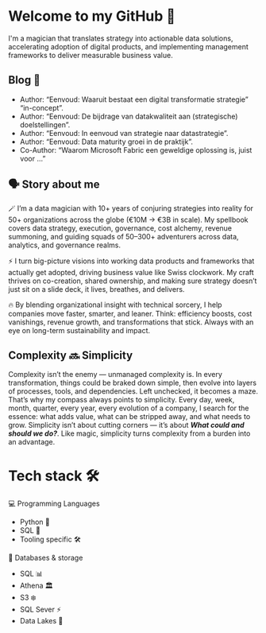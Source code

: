 # Welcome to my GitHub 👋

I'm a magician  that translates strategy into actionable data solutions, accelerating adoption of digital products, and
implementing management frameworks to deliver measurable business value. 


## Blog 📑
- Author:  “Eenvoud: Waaruit bestaat een digital transformatie strategie”  “in-concept”.
- Author:  “Eenvoud: De bijdrage van datakwaliteit aan (strategische) doelstellingen”.
- Author:   “Eenvoud: In eenvoud van strategie naar datastrategie”.
- Author:   “Eenvoud: Data maturity groei in de praktijk”.
- Co-Author:  “Waarom Microsoft Fabric een geweldige oplossing is, juist voor …”  



## 🗣 Story about me
🪄 I’m a data magician with 10+ years of conjuring strategies into reality for 50+ organizations across the globe (€10M → €3B in scale). My spellbook covers data strategy, execution, governance, cost alchemy, revenue summoning, and guiding squads of 50–300+ adventurers across data, analytics, and governance realms.

⚡ I turn big-picture visions into working data products and frameworks that actually get adopted, driving business value like Swiss clockwork. My craft thrives on co-creation, shared ownership, and making sure strategy doesn’t just sit on a slide deck, it lives, breathes, and delivers.

🔥 By blending organizational insight with technical sorcery, I help companies move faster, smarter, and leaner. Think: efficiency boosts, cost vanishings, revenue growth, and transformations that stick. Always with an eye on long-term sustainability and impact.

## Complexity 🔜 Simplicity
Complexity isn’t the enemy — unmanaged complexity is. In every transformation, things could be braked down simple, then evolve into layers of processes, tools, and dependencies. Left unchecked, it becomes a maze.
That’s why my compass always points to simplicity. Every day, week, month, quarter, every year, every evolution of a company, I search for the essence: what adds value, what can be stripped away, and what needs to grow.
Simplicity isn’t about cutting corners — it’s about _**What could and should we do?**_. 
Like magic, simplicity turns complexity from a burden into an advantage.

# Tech stack 🛠️

💻 Programming Languages
- Python 🐍
- SQL 📘
- Tooling specific 🛠️

💾 Databases & storage
- SQL 📊
- Athena 🏛️
- S3 ❄️
- SQL Sever ⚡
- Data Lakes 🌊
  
<!--
**WouterLely/WouterLely** is a ✨ _special_ ✨ repository because its `README.md` (this file) appears on your GitHub profile.

Here are some ideas to get you started:

- 🔭 I’m currently working on ...
- 🌱 I’m currently learning ...
- 👯 I’m looking to collaborate on ...
- 🤔 I’m looking for help with ...
- 💬 Ask me about ...
- 📫 How to reach me: ...
- 😄 Pronouns: ...
- ⚡ Fun fact: ...
-->

